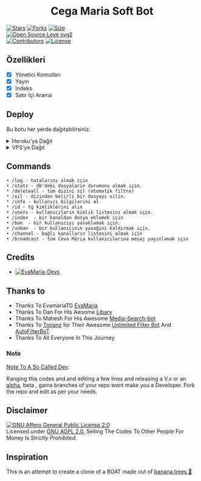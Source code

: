 <h1 align="center">
  <b>Cega Maria Soft Bot</b>
</h1>


[![Stars](https://img.shields.io/github/stars/hackertyus/CegaMariaSoft?style=flat-square&color=yellow)](https://github.com/hackertyus/CegaMariaSoft/stargazers)
[![Forks](https://img.shields.io/github/forks/hackertyus/CegaMariaSoft?style=flat-square&color=orange)](https://github.com/hackertyus/CegaMariaSoft/fork)
[![Size](https://img.shields.io/github/repo-size/hackertyus/CegaMariaSoft?style=flat-square&color=green)](https://github.com/hackertyus/CegaMariaSoft/)   
[![Open Source Love svg2](https://badges.frapsoft.com/os/v2/open-source.svg?v=103)](https://github.com/hackertyus/CegaMariaSoft)   
[![Contributors](https://img.shields.io/github/contributors/hackertyus/CegaMariaSoft?style=flat-square&color=green)](https://github.com/hackertyus/CegaMariaSoft/graphs/contributors)
[![License](https://img.shields.io/badge/License-AGPL-blue)](https://github.com/hackertyus/CegaMariaSoft/blob/main/LICENSE)


## Özellikleri

- [x] Yönetici Komutları
- [x] Yayın
- [x] İndeks
- [x] Satır İçi Arama

## Deploy
Bu botu her yerde dağıtabilirsiniz.

<details><summary>Heroku'ya Dağıt</summary>
<p>
<br>
<a href="https://heroku.com/deploy?template=https://heroku.com/deploy">
  <img src="https://www.herokucdn.com/deploy/button.svg" alt="Deploy">
</a>
</p>
</details>

<details><summary>VPS'ye Dağıt</summary>
<p>
<pre>
git clone https://github.com/EvamariaTG/evamaria
# Install Packages
pip3 install -r requirements.txt
Edit info.py with variables as given below then run bot
python3 bot.py
</pre>
</p>
</details>


## Commands
```
• /log - hatalarını almak için
• /stats - db'deki dosyaların durumunu almak için.
* /deleteall - tüm dizini sil (otomatik filtre)
* /sil - dizinden belirli bir dosyayı silin.
* /info - kullanıcı bilgilerini al
* /id - tg kimliklerini alın
• /users - kullanıcıların kimlik listesini almak için.
• /index  - bir kanaldan dosya eklemek için
• /ban  - bir kullanıcıyı yasaklamak için.
• /unban  - bir kullanıcının yasağını kaldırmak için.
• /channel - bağlı kanalların listesini almak için
• /broadcast - tüm Ceva Maria kullanıcılarına mesaj yayınlamak için
```

## Credits 
* [![EvaMaria-Devs](https://img.shields.io/static/v1?label=EvaMaria&message=devs&color=critical)](https://telegram.dog/EvaMariaDevs)


## Thanks to 
 - Thanks To EvamariaTG [EvaMaria](https://github.com/EvamariaTG/EvaMaria)
 - Thanks To Dan For His Awsome [Libary](https://github.com/pyrogram/pyrogram)
 - Thanks To Mahesh For His Awesome [Media-Search-bot](https://github.com/Mahesh0253/Media-Search-bot)
 - Thanks To [Trojanz](https://github.com/trojanzhex) for Their Awesome [Unlimited Filter Bot](https://github.com/TroJanzHEX/Unlimited-Filter-Bot) And [AutoFilterBoT](https://github.com/trojanzhex/auto-filter-bot)
 - Thanks To All Everyone In This Journey

### Note

[Note To A So Called Dev](https://telegram.dog/subin_works/203): 

Kanging this codes and and editing a few lines and releasing a V.x  or an [alpha](https://telegram.dog/subin_works/204), beta , gama branches of your repo wont make you a Developer.
Fork the repo and edit as per your needs.

## Disclaimer
[![GNU Affero General Public License 2.0](https://www.gnu.org/graphics/agplv3-155x51.png)](https://www.gnu.org/licenses/agpl-3.0.en.html#header)    
Licensed under [GNU AGPL 2.0.](https://github.com/EvamariaTG/evamaria/blob/master/LICENSE)
Selling The Codes To Other People For Money Is *Strictly Prohibited*.

## Inspiration
This is an attempt to create a clone of a BOAT made out of [banana trees 🌳](https://telegram.dog/GetTGLink/4187)
